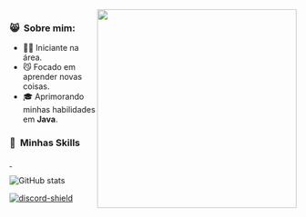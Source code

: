 <img src="https://user-images.githubusercontent.com/59892753/122819440-d97f2e80-d2b0-11eb-87dd-0d6737de5452.png" width="350px" align="right">

<h3> 😸 &nbsp;Sobre mim: </h3>
  
- 🧑‍🎓 Iniciante na área.
- 😼 Focado em aprender novas coisas.
- 🎓 Aprimorando minhas habilidades em **Java**.

<h3> 📌 &nbsp;Minhas Skills </h3>

<p align="left">
  <a href="#">
    <img src="https://img.shields.io/badge/Java-ED8B00?style=for-the-badge&logo=java&logoColor=white" alt="">
  </a>
  <a href="#">
    <img src="https://img.shields.io/badge/MySQL-00000F?style=for-the-badge&logo=mysql&logoColor=white" alt="">
  </a>
</p>

![GitHub stats](https://github-readme-stats.vercel.app/api?username=Vinnih-1&count_private=true&show_icons=true&theme=radical)

[discord-invite]: https://discord.gg/Rs4cwCbvnS
[discord-shield]: https://img.shields.io/discord/832601856403701771?label=Discord&logo=Discord&logoColor=white&style=for-the-badge
[ ![discord-shield][] ][discord-invite]

    

